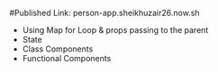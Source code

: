 #Published Link: person-app.sheikhuzair26.now.sh

- Using Map for Loop & props passing to the parent
- State
- Class Components
- Functional Components 
